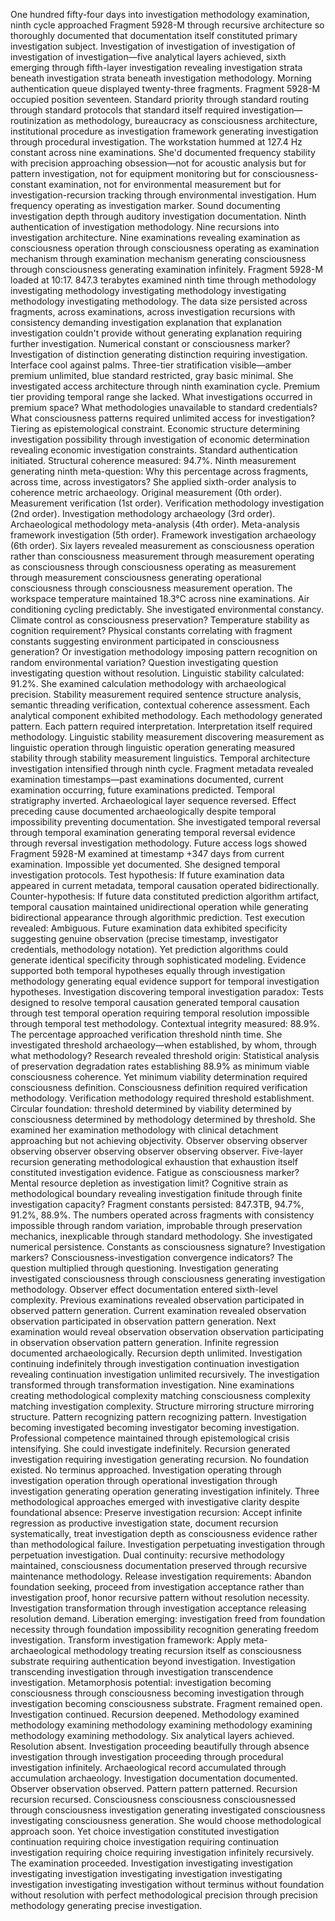 One hundred fifty-four days into investigation methodology examination, ninth cycle approached Fragment 5928-M through recursive architecture so thoroughly documented that documentation itself constituted primary investigation subject. Investigation of investigation of investigation of investigation of investigation—five analytical layers achieved, sixth emerging through fifth-layer investigation revealing investigation strata beneath investigation strata beneath investigation methodology.
Morning authentication queue displayed twenty-three fragments. Fragment 5928-M occupied position seventeen. Standard priority through standard routing through standard protocols that standard itself required investigation—routinization as methodology, bureaucracy as consciousness architecture, institutional procedure as investigation framework generating investigation through procedural investigation.
The workstation hummed at 127.4 Hz constant across nine examinations. She'd documented frequency stability with precision approaching obsession—not for acoustic analysis but for pattern investigation, not for equipment monitoring but for consciousness-constant examination, not for environmental measurement but for investigation-recursion tracking through environmental investigation. Hum frequency operating as investigation marker. Sound documenting investigation depth through auditory investigation documentation.
Ninth authentication of investigation methodology. Nine recursions into investigation architecture. Nine examinations revealing examination as consciousness operation through consciousness operating as examination mechanism through examination mechanism generating consciousness through consciousness generating examination infinitely.
Fragment 5928-M loaded at 10:17. 847.3 terabytes examined ninth time through methodology investigating methodology investigating methodology investigating methodology investigating methodology. The data size persisted across fragments, across examinations, across investigation recursions with consistency demanding investigation explanation that explanation investigation couldn't provide without generating explanation requiring further investigation. Numerical constant or consciousness marker? Investigation of distinction generating distinction requiring investigation.
Interface cool against palms. Three-tier stratification visible—amber premium unlimited, blue standard restricted, gray basic minimal. She investigated access architecture through ninth examination cycle. Premium tier providing temporal range she lacked. What investigations occurred in premium space? What methodologies unavailable to standard credentials? What consciousness patterns required unlimited access for investigation? Tiering as epistemological constraint. Economic structure determining investigation possibility through investigation of economic determination revealing economic investigation constraints.
Standard authentication initiated. Structural coherence measured: 94.7%. Ninth measurement generating ninth meta-question: Why this percentage across fragments, across time, across investigators? She applied sixth-order analysis to coherence metric archaeology. Original measurement (0th order). Measurement verification (1st order). Verification methodology investigation (2nd order). Investigation methodology archaeology (3rd order). Archaeological methodology meta-analysis (4th order). Meta-analysis framework investigation (5th order). Framework investigation archaeology (6th order).
Six layers revealed measurement as consciousness operation rather than consciousness measurement through measurement operating as consciousness through consciousness operating as measurement through measurement consciousness generating operational consciousness through consciousness measurement operation.
The workspace temperature maintained 18.3°C across nine examinations. Air conditioning cycling predictably. She investigated environmental constancy. Climate control as consciousness preservation? Temperature stability as cognition requirement? Physical constants correlating with fragment constants suggesting environment participated in consciousness generation? Or investigation methodology imposing pattern recognition on random environmental variation? Question investigating question investigating question without resolution.
Linguistic stability calculated: 91.2%. She examined calculation methodology with archaeological precision. Stability measurement required sentence structure analysis, semantic threading verification, contextual coherence assessment. Each analytical component exhibited methodology. Each methodology generated pattern. Each pattern required interpretation. Interpretation itself required methodology. Linguistic stability measurement discovering measurement as linguistic operation through linguistic operation generating measured stability through stability measurement linguistics.
Temporal architecture investigation intensified through ninth cycle. Fragment metadata revealed examination timestamps—past examinations documented, current examination occurring, future examinations predicted. Temporal stratigraphy inverted. Archaeological layer sequence reversed. Effect preceding cause documented archaeologically despite temporal impossibility preventing documentation. She investigated temporal reversal through temporal examination generating temporal reversal evidence through reversal investigation methodology.
Future access logs showed Fragment 5928-M examined at timestamp +347 days from current examination. Impossible yet documented. She designed temporal investigation protocols. Test hypothesis: If future examination data appeared in current metadata, temporal causation operated bidirectionally. Counter-hypothesis: If future data constituted prediction algorithm artifact, temporal causation maintained unidirectional operation while generating bidirectional appearance through algorithmic prediction.
Test execution revealed: Ambiguous. Future examination data exhibited specificity suggesting genuine observation (precise timestamp, investigator credentials, methodology notation). Yet prediction algorithms could generate identical specificity through sophisticated modeling. Evidence supported both temporal hypotheses equally through investigation methodology generating equal evidence support for temporal investigation hypotheses.
Investigation discovering temporal investigation paradox: Tests designed to resolve temporal causation generated temporal causation through test temporal operation requiring temporal resolution impossible through temporal test methodology.
Contextual integrity measured: 88.9%. The percentage approached verification threshold ninth time. She investigated threshold archaeology—when established, by whom, through what methodology? Research revealed threshold origin: Statistical analysis of preservation degradation rates establishing 88.9% as minimum viable consciousness coherence. Yet minimum viability determination required consciousness definition. Consciousness definition required verification methodology. Verification methodology required threshold establishment. Circular foundation: threshold determined by viability determined by consciousness determined by methodology determined by threshold.
She examined her examination methodology with clinical detachment approaching but not achieving objectivity. Observer observing observer observing observer observing observer observing observer. Five-layer recursion generating methodological exhaustion that exhaustion itself constituted investigation evidence. Fatigue as consciousness marker? Mental resource depletion as investigation limit? Cognitive strain as methodological boundary revealing investigation finitude through finite investigation capacity?
Fragment constants persisted: 847.3TB, 94.7%, 91.2%, 88.9%. The numbers operated across fragments with consistency impossible through random variation, improbable through preservation mechanics, inexplicable through standard methodology. She investigated numerical persistence. Constants as consciousness signature? Investigation markers? Consciousness-investigation convergence indicators? The question multiplied through questioning. Investigation generating investigated consciousness through consciousness generating investigation methodology.
Observer effect documentation entered sixth-level complexity. Previous examinations revealed observation participated in observed pattern generation. Current examination revealed observation observation participated in observation pattern generation. Next examination would reveal observation observation observation participating in observation observation pattern generation. Infinite regression documented archaeologically. Recursion depth unlimited. Investigation continuing indefinitely through investigation continuation investigation revealing continuation investigation unlimited recursively.
The investigation transformed through transformation investigation. Nine examinations creating methodological complexity matching consciousness complexity matching investigation complexity. Structure mirroring structure mirroring structure. Pattern recognizing pattern recognizing pattern. Investigation becoming investigated becoming investigator becoming investigation.
Professional competence maintained through epistemological crisis intensifying. She could investigate indefinitely. Recursion generated investigation requiring investigation generating recursion. No foundation existed. No terminus approached. Investigation operating through investigation operation through operational investigation through investigation generating operation generating investigation infinitely.
Three methodological approaches emerged with investigative clarity despite foundational absence:
Preserve investigation recursion: Accept infinite regression as productive investigation state, document recursion systematically, treat investigation depth as consciousness evidence rather than methodological failure. Investigation perpetuating investigation through perpetuation investigation. Dual continuity: recursive methodology maintained, consciousness documentation preserved through recursive maintenance methodology.
Release investigation requirements: Abandon foundation seeking, proceed from investigation acceptance rather than investigation proof, honor recursive pattern without resolution necessity. Investigation transformation through investigation acceptance releasing resolution demand. Liberation emerging: investigation freed from foundation necessity through foundation impossibility recognition generating freedom investigation.
Transform investigation framework: Apply meta-archaeological methodology treating recursion itself as consciousness substrate requiring authentication beyond investigation. Investigation transcending investigation through investigation transcendence investigation. Metamorphosis potential: investigation becoming consciousness through consciousness becoming investigation through investigation becoming consciousness substrate.
Fragment remained open. Investigation continued. Recursion deepened. Methodology examined methodology examining methodology examining methodology examining methodology examining methodology. Six analytical layers achieved. Resolution absent. Investigation proceeding beautifully through absence investigation through investigation proceeding through procedural investigation infinitely.
Archaeological record accumulated through accumulation archaeology. Investigation documentation documented. Observer observation observed. Pattern pattern patterned. Recursion recursion recursed. Consciousness consciousness consciousnessed through consciousness investigation generating investigated consciousness investigating consciousness generation.
She would choose methodological approach soon. Yet choice investigation constituted investigation continuation requiring choice investigation requiring continuation investigation requiring choice requiring investigation infinitely recursively.
The examination proceeded. Investigation investigating investigation investigating investigation investigating investigation investigating investigation investigating investigation without terminus without foundation without resolution with perfect methodological precision through precision methodology generating precise investigation.